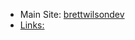 - Main Site: [brettwilsondev](https://www.brettwilsondev.com/)
- [Links: ](https://www.atbdw.com/cloud/links)
